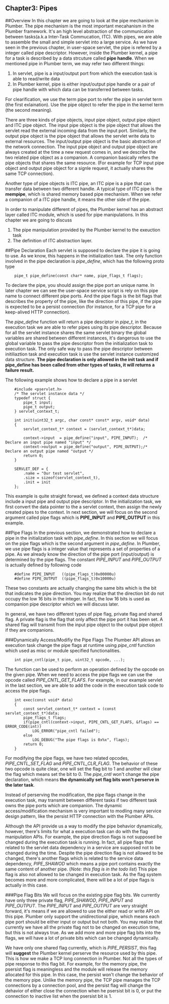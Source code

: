 Chapter3: Pipes
---
##Overview
In this chapter we are going to look at the pipe mechanism in Plumber. The pipe mechanism is the 
most important mecahanism in the Plumber framework. It's an high level abstraction of the communication
between tasks(a.k.a Inter-Task Commucation, ITC). With pipes, we are able to assemble the small and 
simple servlet into a large service. 
As we have seen in the previous chapter, in user-space servlet, the pipe is refered by a integer called
pipe descriptor. However, inside the Plumber kernel, a pipe for a task is described by a data strcuture 
called **pipe handle**.
When we mentioned pipe in Plumber term, we may refer two different things:

1. In servlet, pipe is a input/output port from which the execution task is able to read/write data
2. In Plumber kernel, pipe is either input/output pipe handle or a pair of pipe handle with which data can
   be transferred between tasks.

For clearification, we use the term pipe port to refer the pipe in servlet term (the first exlaination).
Use the pipe object to refer the pipe in the kernel term (the second meaning).

There are three kinds of pipe objects, input pipe object, output pipe object and ITC pipe object. The input
pipe object is the pipe object that allows the servlet read the external incoming data from the input port.
Similarly, the output pipe object is the pipe object that allows the servlet write data to external resources.
The input/output pipe object is the basic abstraction of the network connection. The input pipe object and 
output pipe object are always created at the time a new request comes in, and we describe the two related 
pipe object as a companion. A companion basically refers the pipe objects that shares the same resource. 
(For example for TCP input pipe object and output pipe object for a signle request, it actually shares the 
 same TCP connection).

Another type of pipe objects is ITC pipe, an ITC pipe is a pipe that can transfer data between two different
handle. A typical type of ITC pipe is the **mempipe**, which is shared memory based pipe mechanism. When we
refer a companion of a ITC pipe handle, it means the other side of the pipe. 

In order to manipulate different of pipes, the Plumber kernel has an abstract layer called ITC module, which 
is used for pipe manipulations. In this chapter we are going to discuss

1. The pipe manipulation provided by the Plumber kernel to the exeuction task
2. The definition of ITC abstraction layer.

##Pipe Declaration
Each servlet is supposed to declare the pipe it is going to use. As we know, this happens in the initialization task.
The only function involved in the pipe declaration is *pipe_define*, which has the following proto type

```{.c}
	pipe_t pipe_define(const char* name, pipe_flags_t flags);
```

To declare the pipe, you should assign the pipe port an unique name. In later chapter we can see the user-space service 
script is rely on this pipe name to connect different pipe ports. And the pipe flags is the bit flags that describes the 
property of the pipe, like the direction of this pipe, if the pipe is expected to be a persist connection (for instance,
for a TCP pipe for a keep-alived HTTP connection).

The *pipe_define* function will return a pipe desciptor in *pipe_t*, in the execution task we are able to refer pipes using
its pipe descriptor. Because for all the servlet instance shares the same servlet binary the global variables are shared 
between different instances, it's dangerous to use the global variable to pass the pipe descriptor from the initialization
task to execution task. The only safe way to pass the pipe descriptor between initiliaztion task and execution task is
use the servlet instance customized data structure. **The pipe declaration is only allowed in the init task and if pipe_define
has been called from other types of tasks, it will returns a failure result.**

The following example shows how to declare a pipe in a servlet

~~~~{.c}
	#include <pservlet.h>
	/* The servlet instance data */
	typedef struct {
		pipe_t input;
		pipe_t output;
	} servlet_context_t;

	int init(uint32_t argc, char const* const* argv, void* data)
	{
		servlet_context_t* context = (servlet_context_t*)data;

		context->input  = pipe_define("input", PIPE_INPUT);  /* Declare an input pipe named "input" */
		context->output = pipe_define("output", PIPE_OUTPUT);/* Declare an output pipe named "output */
		return 0;
	}

	SERVLET_DEF = {
		.name = "Our test servlet",
		.size = sizeof(servlet_context_t),
		.init = init
	};
~~~~

This example is quite straight forwad, we defined a context data structure include a input pipe and output pipe
descriptor. In the initialization task, we first convert the data pointer to the a servlet context, then assign
the newly created pipes to the context. In next section, we will focus on the second argument called pipe flags 
which is **PIPE_INPUT** and **PIPE_OUTPUT** in this example. 

##Pipe Flags
In the previous section, we demonstrated how to declare a pipe in the initialization task with *pipe_define*. In this
section we will focus on the pipe flags which is the second argument in *pipe_define*. In Plumber, we use pipe flags is a integer value
that represents a set of properties of a pipe. As we already know the direction of the pipe port (input/output) is determined
by the pipe flags. The constant *PIPE_INPUT* and *PIPE_OUTPUT* is actually defined by following code

```{.c}
	#define PIPE_INPUT   ((pipe_flags_t)0x00000u)
	#define PIPE_OUTPUT  ((pipe_flags_t)0x10000u)
```

These two constants are actually changing the same bits which is the bit that indicates the pipe direction. You may realize that
the direction bit do not occupy the low 16 bits in the integer. In fact, the low 16 bits is used as companion pipe descriptor which
we will discuss later.

In general, we have two different types of pipe flag, private flag and shared flag. A private flag is the flag that only affect the 
pipe port it has been set. A shared flag will transmit from the input pipe object to the output pipe object if they are companions.

###Dynamically Access/Modifiy the Pipe Flags
The Plumber API allows an execution task change the pipe flags at runtime using *pipe_cntl* function which used as misc or module specified
functionalities.

```{.c}
	int pipe_cntl(pipe_t pipe, uint32_t opcode, ...);
```

The function can be used to perform an operation defined by the opcode on the given pipe. When we need to access the pipe flags we can use
the opcode called *PIPE_CNTL_GET_FLAFS*. For example, in our example servlet in the last section, we are able to add the code in the execution
task code to access the pipe flags.

```{.c}
	int exec(const void* data)
	{
		const servlet_context_t* context = (const servlet_context_t*)data;
		pipe_flags_t flags;
		if(pipe_cntl(context->input, PIPE_CNTL_GET_FLAFS, &flags) == ERROR_CODE(int)) 
			LOG_ERROR("pipe_cntl failed");
		else
			LOG_DEBUG("The pipe flags is 0x%x", flags);
		return 0;
	}
```

For modifying the pipe flags, we have two related opcodes, *PIPE_CNTL_SET_FLAG* and *PIPE_CNTL_CLR_FLAG*. The behavior of these two opcode is quite
clear, one will set the flag bit to 1 and another will clear the flag which means set the bit to 0. The *pipe_cntl* won't change the pipe declaration,
which means **the dynamically set flag bits won't perserve in the later task**. 

Instead of perserving the modification, the pipe flags change in the execution task, may transmit between different tasks if two different task owns the
pipe ports which are companion. The dynamic access/modification mechanism is very important to modling many service design pattern, like the persist HTTP
connection with the Plumber APIs.

Although the API provide us a way to modify the pipe behavior dynamically, however, there's limits for what a execution task can do with the flag manipulation
APIs. For example, the pipe direction flags is not supposed be changed during the execution task is running. 
In fact, all pipe flags that related to the servlet data dependency in a service are supposed not to be changed during the time. 
Despite the pipe direction flag is not allowed to be changed, there's another flags which is related to the service data dependency, *PIPE_SHAWOD* which means
a pipe port contains exactly the same content of another pipe. (*Note: this flag is in the todo list*) 
This pipe flag is also not allowed to be changed in execution task. As the flag system becomes more and more complicated, there will be a lot of pipe flags is 
actually in this case. 

###Pipe Flag Bits
We will focus on the existing pipe flag bits. 
We currently have only three private flag, *PIPE_SHAWOD*, *PIPE_INPUT* and *PIPE_OUTPUT*. The *PIPE_INPUT*
and *PIPE_OUTPUT* are very straight forward, it's means if we are allowed to use the either read or write API on this pipe. 
Plumber only support the unidirectional pipe, which means each pipe port should be either input or output but not both.
You may realize that currently we have all the private flag not to be changed on execution time, but this is not always true. 
As we add more and more pipe flag bits into the flags, we will have a lot of private bits which can be changed dynamically.

We have only one shared flag currently, which is *PIPE_PERSIST*, this flag will **suggest** the Plumber kernel perserve the 
resource used by this pipe. This is how we make a TCP long connection in Plumber. Not all the types of pipe response to this
flag bit. For example, for the memory pipe, the psersist flag is meaningless and the module will release the memory allocated
for this pipe. In this case, the persist won't change the behavior of the memory pipe. Unlike the memory pipe, the TCP pipe 
manages the TCP connections by a connection pool, and the persist flag will change the dehavior of either close the connection
when he psersist bit is 0, or put the connection to inactive list when the psersist bit is 1.

